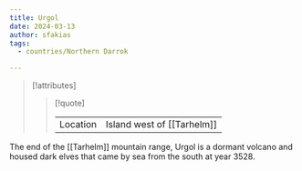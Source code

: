 ```yaml
---
title: Urgol
date: 2024-03-13
author: sfakias
tags:
  - countries/Northern Darrok

---
```

> [!attributes]
> 
> > [!quote]
> >
> > | | |
> > | --- | --- |
> > | Location | Island west of [[Tarhelm]] |

The end of the [[Tarhelm]] mountain range, Urgol is a dormant volcano and housed dark elves that came by sea from the south at year 3528.